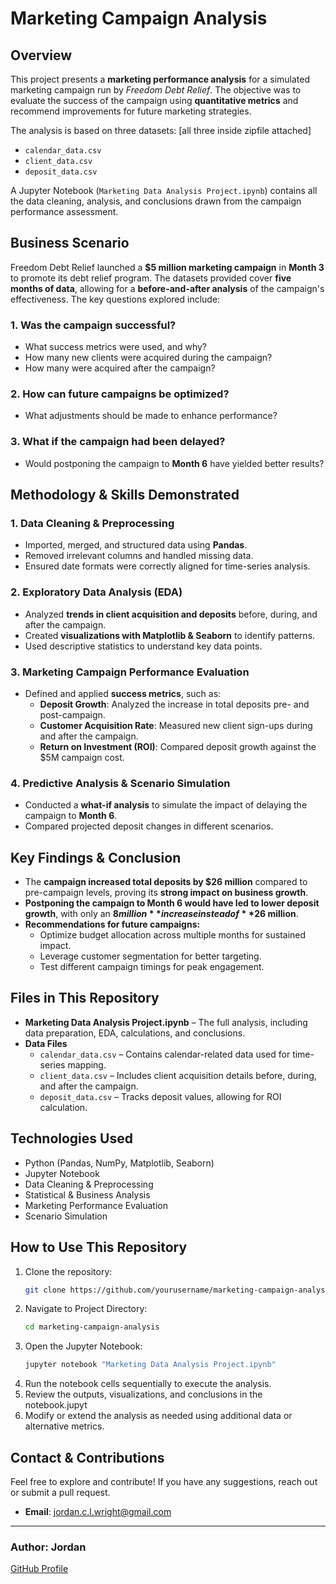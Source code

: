 # Marketing Campaign Analysis

## Overview
This project presents a **marketing performance analysis** for a simulated marketing campaign run by *Freedom Debt Relief*. The objective was to evaluate the success of the campaign using **quantitative metrics** and recommend improvements for future marketing strategies.

The analysis is based on three datasets: [all three inside zipfile attached]

- `calendar_data.csv`
- `client_data.csv`
- `deposit_data.csv`

A Jupyter Notebook (`Marketing Data Analysis Project.ipynb`) contains all the data cleaning, analysis, and conclusions drawn from the campaign performance assessment.

## Business Scenario
Freedom Debt Relief launched a **$5 million marketing campaign** in **Month 3** to promote its debt relief program. The datasets provided cover **five months of data**, allowing for a **before-and-after analysis** of the campaign's effectiveness. The key questions explored include:

### 1. Was the campaign successful?
- What success metrics were used, and why?
- How many new clients were acquired during the campaign?
- How many were acquired after the campaign?

### 2. How can future campaigns be optimized?
- What adjustments should be made to enhance performance?

### 3. What if the campaign had been delayed?
- Would postponing the campaign to **Month 6** have yielded better results?

## Methodology & Skills Demonstrated

### 1. Data Cleaning & Preprocessing
- Imported, merged, and structured data using **Pandas**.
- Removed irrelevant columns and handled missing data.
- Ensured date formats were correctly aligned for time-series analysis.

### 2. Exploratory Data Analysis (EDA)
- Analyzed **trends in client acquisition and deposits** before, during, and after the campaign.
- Created **visualizations with Matplotlib & Seaborn** to identify patterns.
- Used descriptive statistics to understand key data points.

### 3. Marketing Campaign Performance Evaluation
- Defined and applied **success metrics**, such as:
  - **Deposit Growth**: Analyzed the increase in total deposits pre- and post-campaign.
  - **Customer Acquisition Rate**: Measured new client sign-ups during and after the campaign.
  - **Return on Investment (ROI)**: Compared deposit growth against the $5M campaign cost.

### 4. Predictive Analysis & Scenario Simulation
- Conducted a **what-if analysis** to simulate the impact of delaying the campaign to **Month 6**.
- Compared projected deposit changes in different scenarios.

## Key Findings & Conclusion
- The **campaign increased total deposits by $26 million** compared to pre-campaign levels, proving its **strong impact on business growth**.
- **Postponing the campaign to Month 6 would have led to lower deposit growth**, with only an **$8 million** increase instead of **$26 million**.
- **Recommendations for future campaigns:**
  - Optimize budget allocation across multiple months for sustained impact.
  - Leverage customer segmentation for better targeting.
  - Test different campaign timings for peak engagement.

## Files in This Repository
- **Marketing Data Analysis Project.ipynb** – The full analysis, including data preparation, EDA, calculations, and conclusions.
- **Data Files**
  - `calendar_data.csv` – Contains calendar-related data used for time-series mapping.
  - `client_data.csv` – Includes client acquisition details before, during, and after the campaign.
  - `deposit_data.csv` – Tracks deposit values, allowing for ROI calculation.

## Technologies Used
- Python (Pandas, NumPy, Matplotlib, Seaborn)
- Jupyter Notebook
- Data Cleaning & Preprocessing
- Statistical & Business Analysis
- Marketing Performance Evaluation
- Scenario Simulation

## How to Use This Repository
1. Clone the repository:
   ```bash
   git clone https://github.com/yourusername/marketing-campaign-analysis.git

2. Navigate to Project Directory:
   ```bash
   cd marketing-campaign-analysis

3. Open the Jupyter Notebook:
   ```bash
   jupyter notebook "Marketing Data Analysis Project.ipynb"

4. Run the notebook cells sequentially to execute the analysis.
5. Review the outputs, visualizations, and conclusions in the notebook.jupyt
6. Modify or extend the analysis as needed using additional data or alternative metrics.

## **Contact & Contributions**
Feel free to explore and contribute! If you have any suggestions, reach out or submit a pull request.
- **Email**: [jordan.c.l.wright@gmail.com](mailto:jordan.c.l.wright@gmail.com)

---

### **Author:** Jordan
[GitHub Profile](https://github.com/JordanConallLuthaisWright)
```

